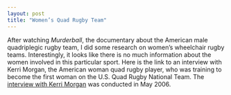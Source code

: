 ```yaml
---
layout: post
title: "Women’s Quad Rugby Team"
---
```


<span class="versal a9">A</span>fter watching *Murderball*, the
documentary about the American male quadriplegic rugby team, I did some
research on women’s wheelchair rugby teams. Interestingly, it looks like
there is no much information about the women involved in this particular
sport. Here is the link to an interview with Kerri Morgan, the American
woman quad rugby player, who was training to become the first woman on
the U.S. Quad Rugby National Team. The [interview with Kerri
Morgan](http://www.stlmag.com/St-Louis-Magazine/May-2006/Sports-Kerri-Morgan/)
was conducted in May 2006.
